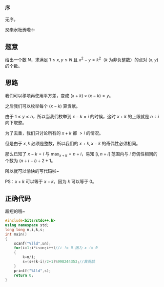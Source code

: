 ### 序
无序。

~~又来水社贡啦！~~
## 题意
给出一个数 $N$，求满足 $1 \leqslant x,y \leqslant N$ 且 $x^2-y =k^2$（$k$ 为非负整数）的点对 $(x,y)$ 的个数。
## 思路
我们可以移项再使用平方差，变成 $(x+k) \times (x-k)=y$。

之后我们可以枚举每个 $(x-k)$ 算贡献。

由于 $1\leqslant y \leqslant n$，所以当我们枚举到 $x-k=i$ 的时候，这时 $x+k$ 的上限就是 $n\div i$ 向下取整。

为了去重，我们只讨论所有的 $x+k$ 都 $>i$ 的情况。

但是由于 $x,k$ 必须是整数，所以我们的 $x+k,x-k$ 的奇偶性必须相同。

那么已知了 $x-k=i$ 与 $\max_{x+k} = n\div i$，易知 $[i,n\div i]$ 范围内与 $i$ 奇偶性相同的个数为 $(n\div i-i) \div 2 +1$。

所以就可以愉快的写代码啦~

PS：$x+k$ 可以等于 $x-k$，因为 $k$ 可以等于 0。
## 正确代码
超短的哦~

```cpp
#include<bits/stdc++.h>
using namespace std;
long long n,i,k,s;
int main()
{
	scanf("%lld",&n);
	for(i=1;i*i<=n;i++)//i != 0 因为 x != 0
	{
		k=n/i;
		s=(s+(k-i)/2+1)%998244353;//算贡献
	}
	printf("%lld",s);
	return 0;
}
```
